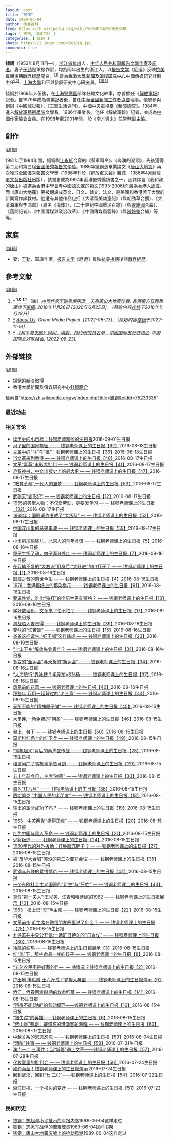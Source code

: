 ```yaml
---
layout: post
title: "钱钢"
date: 1989-06-04
author: 维基百科
from: https://zh.wikipedia.org/wiki/%E9%8C%A2%E9%8B%BC
tags: [ 钱钢, 维基百科 ]
categories: [ 钱钢 ]
photo: https://i.imgur.com/NDGzGiQ.jpg
comments: true
---
```

<div class="mw-content-ltr mw-parser-output" lang="zh" dir="ltr"><p><b>錢鋼</b>（1953年8月11日<span class="useeditintro" title="Template:BLP editintro">—</span>），<a href="/wiki/%E6%B5%99%E6%B1%9F%E7%9C%81" title="浙江省">浙江省</a><a href="/wiki/%E6%9D%AD%E5%B7%9E" class="mw-redirect" title="杭州">杭州</a>人，<a href="/wiki/%E4%B8%AD%E5%8D%8E%E4%BA%BA%E6%B0%91%E5%85%B1%E5%92%8C%E5%9B%BD" title="中华人民共和国">中华人民共和国</a><a href="/wiki/%E6%8A%A5%E5%91%8A%E6%96%87%E5%AD%A6" title="报告文学">報告文學</a><a href="/wiki/%E4%BD%9C%E5%AE%B6" title="作家">作家</a>及<a href="/wiki/%E8%A8%98%E8%80%85" title="記者">記者</a>。妻子<a href="/wiki/%E4%BA%8E%E5%8A%B2_(%E4%BD%9C%E5%AE%B6)" title="于劲 (作家)">于劲</a>是軍旅作家，均為同年出生的浙江人，以<a href="/wiki/%E6%8A%A5%E5%91%8A%E6%96%87%E5%AD%A6" title="报告文学">报告文学</a>《厄运》反映<a href="/wiki/%E6%8A%97%E7%BE%8E%E6%8F%B4%E6%9C%9D" class="mw-redirect" title="抗美援朝">抗美援朝</a>後期<a href="/wiki/%E9%9F%93%E6%88%B0%E6%88%B0%E4%BF%98" class="mw-redirect" title="韓戰戰俘">戰俘經歷</a>聞名。<sup id="cite_ref-東網_1-0" class="reference"><a href="#cite_note-東網-1">[1]</a></sup> 曾為<a href="/wiki/%E9%A6%99%E6%B8%AF%E5%A4%A7%E5%AD%A6%E6%96%B0%E9%97%BB%E5%8F%8A%E4%BC%A0%E5%AA%92%E7%A0%94%E7%A9%B6%E4%B8%AD%E5%BF%83" title="香港大学新闻及传媒研究中心">香港大學新聞及傳媒研究中心</a>中國傳媒研究計劃主任<sup id="cite_ref-2" class="reference"><a href="#cite_note-2">[2]</a></sup>、<a href="/wiki/%E4%B8%8A%E6%B5%B7%E5%A4%A7%E5%AD%B8" class="mw-redirect" title="上海大學">上海大學</a>和平與發展研究中心研究員。<sup id="cite_ref-東網_1-1" class="reference"><a href="#cite_note-東網-1">[1]</a></sup><sup id="cite_ref-3" class="reference"><a href="#cite_note-3">[3]</a></sup>
</p>
<meta property="mw:PageProp/toc">
<div class="mw-heading mw-heading2"></div>
<p>錢鋼於1969年入伍後，在<a href="/wiki/%E4%B8%8A%E6%B5%B7%E8%AD%A6%E5%A4%87%E5%8C%BA" class="mw-redirect" title="上海警备区">上海警備區</a>部隊任職文化幹事，亦曾擔任《<a href="/wiki/%E8%A7%A3%E6%94%BE%E8%BB%8D%E5%A0%B1" title="解放軍報">解放軍報</a>》記者。自1979年成為職業記者後，曾任<a href="/wiki/%E4%B8%AD%E8%8F%AF%E5%85%A8%E5%9C%8B%E6%96%B0%E8%81%9E%E5%B7%A5%E4%BD%9C%E8%80%85%E5%8D%94%E6%9C%83" class="mw-redirect" title="中華全國新聞工作者協會">中華全國新聞工作者協會</a>理事。他曾參與創辦《中國減災報》、《<a href="/wiki/%E4%B8%89%E8%81%94%E7%94%9F%E6%B4%BB%E5%91%A8%E5%88%8A" title="三联生活周刊">三聯生活週刊</a>》、<a href="/wiki/%E4%B8%AD%E5%9C%8B%E4%B8%AD%E5%A4%AE%E9%9B%BB%E8%A6%96%E8%87%BA" class="mw-redirect" title="中國中央電視臺">中國中央電視臺</a>《<a href="/wiki/%E6%96%B0%E9%97%BB%E8%B0%83%E6%9F%A5" title="新闻调查">新聞調查</a>》。1984年，進入<a href="/wiki/%E8%A7%A3%E6%94%BE%E8%BB%8D%E8%97%9D%E8%A1%93%E5%AD%B8%E9%99%A2" class="mw-redirect" title="解放軍藝術學院">解放軍藝術學院</a>文學系。1986年畢業後，他任《解放軍報》記者，並成為<a href="/wiki/%E4%B8%AD%E5%9C%8B%E4%BD%9C%E5%AE%B6%E5%8D%94%E6%9C%83" class="mw-redirect" title="中國作家協會">中國作家協會</a>會員。在1998年至2001年間，於《<a href="/wiki/%E5%8D%97%E6%96%B9%E5%91%A8%E6%9C%AB" title="南方周末">南方週末</a>》任常務副主編。
</p>
<div class="mw-heading mw-heading2"><h2 id="創作"><span id=".E5.89.B5.E4.BD.9C"></span>創作</h2><span class="mw-editsection"><span class="mw-editsection-bracket">[</span><a href="/w/index.php?title=%E9%8C%A2%E9%8B%BC&amp;action=edit&amp;section=2" title="编辑章节：創作"><span>编辑</span></a><span class="mw-editsection-bracket">]</span></span></div>
<p>1981年至1984年間，錢鋼與<a href="/w/index.php?title=%E6%B1%9F%E6%B0%B8%E7%B4%85&amp;action=edit&amp;redlink=1" class="new" title="江永紅（页面不存在）">江永紅</a>合寫的《藍軍司令》、《奔湧的潮頭》，先後獲得第二屆和第三屆<a href="/w/index.php?title=%E5%85%A8%E5%9C%8B%E5%84%AA%E7%A7%80%E5%A0%B1%E5%91%8A%E6%96%87%E5%AD%B8%E7%8D%8E&amp;action=edit&amp;redlink=1" class="new" title="全國優秀報告文學獎（页面不存在）">全國優秀報告文學獎</a>。1986年錢鋼憑畢業論文《<a href="/w/index.php?title=%E5%94%90%E5%B1%B1%E5%A4%A7%E5%9C%B0%E9%9C%87_(%E5%A0%B1%E5%91%8A%E6%96%87%E5%AD%B8)&amp;action=edit&amp;redlink=1" class="new" title="唐山大地震 (報告文學)（页面不存在）">唐山大地震</a>》再次獲取全國優秀報告文學獎（1986年刊於《解放軍文藝》雜誌，1986年4月<a href="/wiki/%E8%A7%A3%E6%94%BE%E8%BB%8D%E6%96%87%E8%97%9D%E5%87%BA%E7%89%88%E7%A4%BE" class="mw-redirect" title="解放軍文藝出版社">解放軍文藝出版社</a>出版），該書更成為1997年香港優秀暢銷書之一，因其序言《我和我的唐山》被選為<a href="/wiki/%E9%A6%99%E6%B8%AF%E4%B8%AD%E5%AD%B8%E6%9C%83%E8%80%83" title="香港中學會考">香港中學會考</a>中國語文課的範文(1993-2006)而廣為香港人認識。而《唐山大地震》更被翻譯成英文、日文、韓文、法文，是美國和香港若干大學的新聞寫作課教材。他還有其他作品包括《大清留美幼童記》（與胡勁草合撰）、《大清海軍與李鴻章》（原名《海葬》）、《二十世紀中國重災百錄》（與<a href="/wiki/%E8%80%BF%E6%85%B6%E5%9C%8B" title="耿慶國">耿慶國</a>合編）、《舊聞記者》、《中國傳媒與政治改革》、《中國傳媒風雲錄》（與<a href="/wiki/%E9%99%B3%E5%A9%89%E7%91%A9" title="陳婉瑩">陳婉瑩</a>合編）等等。
</p>
<div class="mw-heading mw-heading2"><h2 id="家庭"><span id=".E5.AE.B6.E5.BA.AD"></span>家庭</h2><span class="mw-editsection"><span class="mw-editsection-bracket">[</span><a href="/w/index.php?title=%E9%8C%A2%E9%8B%BC&amp;action=edit&amp;section=3" title="编辑章节：家庭"><span>编辑</span></a><span class="mw-editsection-bracket">]</span></span></div>
<ul><li>妻：<a href="/wiki/%E4%BA%8E%E5%8A%B2_(%E4%BD%9C%E5%AE%B6)" title="于劲 (作家)">于劲</a>，軍旅作家，<a href="/wiki/%E6%8A%A5%E5%91%8A%E6%96%87%E5%AD%A6" title="报告文学">报告文学</a>《厄运》反映<a href="/wiki/%E6%8A%97%E7%BE%8E%E6%8F%B4%E6%9C%9D" class="mw-redirect" title="抗美援朝">抗美援朝</a>後期<a href="/wiki/%E9%9F%93%E6%88%B0%E6%88%B0%E4%BF%98" class="mw-redirect" title="韓戰戰俘">戰俘經歷</a>。</li></ul>
<div class="mw-heading mw-heading2"><h2 id="參考文献"><span id=".E5.8F.83.E8.80.83.E6.96.87.E7.8C.AE"></span>參考文献</h2><span class="mw-editsection"><span class="mw-editsection-bracket">[</span><a href="/w/index.php?title=%E9%8C%A2%E9%8B%BC&amp;action=edit&amp;section=4" title="编辑章节：參考文献"><span>编辑</span></a><span class="mw-editsection-bracket">]</span></span></div>
<div class="reflist" style="list-style-type: decimal;">
<ol class="references">
<li id="cite_note-東網-1"><span class="mw-cite-backlink">^ <a href="#cite_ref-東網_1-0"><sup><b>1.0</b></sup></a> <a href="#cite_ref-東網_1-1"><sup><b>1.1</b></sup></a></span> <span class="reference-text">（圖）<cite class="citation news"><a rel="nofollow" class="external text" href="https://hk.on.cc/cn/bkn/cnt/news/20161126/bkncn-20161126162448305-1126_05011_001.html">內地作家于勁香港病逝　夫為唐山大地震作者</a>. <a href="/wiki/%E9%A6%99%E6%B8%AF%E6%9D%B1%E6%96%B9%E6%97%A5%E5%A0%B1" class="mw-redirect" title="香港東方日報">香港東方日報</a>集團旗下<a href="/wiki/%E6%9D%B1%E7%B6%B2" class="mw-redirect" title="東網">東網</a>. 2016年11月26日 <span class="reference-accessdate"> [2020年6月25日]</span>. （原始内容<a rel="nofollow" class="external text" href="https://web.archive.org/web/20161128221757/http://hk.on.cc/cn/bkn/cnt/news/20161126/bkncn-20161126162448305-1126_05011_001.html">存档</a>于2016年11月28日）.</cite><span title="ctx_ver=Z39.88-2004&amp;rfr_id=info%3Asid%2Fzh.wikipedia.org%3A%E9%8C%A2%E9%8B%BC&amp;rft.atitle=%E5%85%A7%E5%9C%B0%E4%BD%9C%E5%AE%B6%E4%BA%8E%E5%8B%81%E9%A6%99%E6%B8%AF%E7%97%85%E9%80%9D%E3%80%80%E5%A4%AB%E7%82%BA%E5%94%90%E5%B1%B1%E5%A4%A7%E5%9C%B0%E9%9C%87%E4%BD%9C%E8%80%85&amp;rft.date=2016-11-26&amp;rft.genre=article&amp;rft_id=https%3A%2F%2Fhk.on.cc%2Fcn%2Fbkn%2Fcnt%2Fnews%2F20161126%2Fbkncn-20161126162448305-1126_05011_001.html&amp;rft_val_fmt=info%3Aofi%2Ffmt%3Akev%3Amtx%3Ajournal" class="Z3988"><span style="display:none;">&nbsp;</span></span></span>
</li>
<li id="cite_note-2"><span class="mw-cite-backlink"><b><a href="#cite_ref-2">^</a></b></span> <span class="reference-text"><cite class="citation web"><a rel="nofollow" class="external text" href="https://chinamediaproject.org/about/">About Us</a>. China Media Project.  <span class="reference-accessdate"> [<span class="nowrap">2022-08-23</span>]</span>. （原始内容<a rel="nofollow" class="external text" href="https://web.archive.org/web/20221116184225/https://chinamediaproject.org/about/">存档</a>于2022-11-16）.</cite><span title="ctx_ver=Z39.88-2004&amp;rfr_id=info%3Asid%2Fzh.wikipedia.org%3A%E9%8C%A2%E9%8B%BC&amp;rft.atitle=About+Us&amp;rft.genre=unknown&amp;rft.jtitle=China+Media+Project&amp;rft_id=https%3A%2F%2Fchinamediaproject.org%2Fabout%2F&amp;rft_val_fmt=info%3Aofi%2Ffmt%3Akev%3Amtx%3Ajournal" class="Z3988"><span style="display:none;">&nbsp;</span></span></span>
</li>
<li id="cite_note-3"><span class="mw-cite-backlink"><b><a href="#cite_ref-3">^</a></b></span> <span class="reference-text"><cite class="citation web"><a rel="nofollow" class="external text" href="https://www.caifc.org.cn/index.php?m=content&amp;c=index&amp;a=lists&amp;catid=12">《和平与发展》顾问、编委、特约研究员名单 - 中国国际友好联络会</a>. 中国国际友好联络会.  <span class="reference-accessdate"> [<span class="nowrap">2022-08-23</span>]</span>.</cite><span title="ctx_ver=Z39.88-2004&amp;rfr_id=info%3Asid%2Fzh.wikipedia.org%3A%E9%8C%A2%E9%8B%BC&amp;rft.atitle=%E3%80%8A%E5%92%8C%E5%B9%B3%E4%B8%8E%E5%8F%91%E5%B1%95%E3%80%8B%E9%A1%BE%E9%97%AE%E3%80%81%E7%BC%96%E5%A7%94%E3%80%81%E7%89%B9%E7%BA%A6%E7%A0%94%E7%A9%B6%E5%91%98%E5%90%8D%E5%8D%95+-+%E4%B8%AD%E5%9B%BD%E5%9B%BD%E9%99%85%E5%8F%8B%E5%A5%BD%E8%81%94%E7%BB%9C%E4%BC%9A&amp;rft.genre=unknown&amp;rft.jtitle=%E4%B8%AD%E5%9B%BD%E5%9B%BD%E9%99%85%E5%8F%8B%E5%A5%BD%E8%81%94%E7%BB%9C%E4%BC%9A&amp;rft_id=https%3A%2F%2Fwww.caifc.org.cn%2Findex.php%3Fm%3Dcontent%26c%3Dindex%26a%3Dlists%26catid%3D12&amp;rft_val_fmt=info%3Aofi%2Ffmt%3Akev%3Amtx%3Ajournal" class="Z3988"><span style="display:none;">&nbsp;</span></span></span>
</li>
</ol></div>
<div class="mw-heading mw-heading2"><h2 id="外部链接"><span id=".E5.A4.96.E9.83.A8.E9.93.BE.E6.8E.A5"></span>外部链接</h2><span class="mw-editsection"><span class="mw-editsection-bracket">[</span><a href="/w/index.php?title=%E9%8C%A2%E9%8B%BC&amp;action=edit&amp;section=5" title="编辑章节：外部链接"><span>编辑</span></a><span class="mw-editsection-bracket">]</span></span></div>
<ul><li><a rel="nofollow" class="external text" href="https://weibo.com/u/1995801167">錢鋼的新浪微博</a></li>
<li>香港大學新聞及傳媒研究中心<a rel="nofollow" class="external text" href="https://web.archive.org/web/20100912065014/http://cmp.hku.hk/~/qian-gang/">錢鋼簡介</a></li></ul>
<!-- 
NewPP limit report
Parsed by mw‐api‐int.eqiad.main‐6b7cd9cc5‐5fr22
Cached time: 20240727144835
Cache expiry: 2592000
Reduced expiry: false
Complications: [show‐toc]
CPU time usage: 0.133 seconds
Real time usage: 0.200 seconds
Preprocessor visited node count: 1161/1000000
Post‐expand include size: 6673/2097152 bytes
Template argument size: 308/2097152 bytes
Highest expansion depth: 9/100
Expensive parser function count: 0/500
Unstrip recursion depth: 0/20
Unstrip post‐expand size: 3950/5000000 bytes
Lua time usage: 0.034/10.000 seconds
Lua memory usage: 2294460/52428800 bytes
Number of Wikibase entities loaded: 1/400
-->
<!--
Transclusion expansion time report (%,ms,calls,template)
100.00%  168.762      1 -total
 42.85%   72.317      1 Template:Reflist
 34.70%   58.568      1 Template:Cite_news
 31.17%   52.606      1 Template:Sinaweibo
 20.64%   34.838      1 Template:BD
 19.62%   33.113      1 Template:Bd
  9.46%   15.967      2 Template:BD/isYear
  4.54%    7.662      2 Template:Cite_web
  4.13%    6.962      1 Template:WikidataCheck
  3.70%    6.236      2 Template:Date.isMD
-->

<!-- Saved in parser cache with key zhwiki:pcache:idhash:337285-0!canonical!zh and timestamp 20240727144835 and revision id 75233335. Rendering was triggered because: api-parse
 -->
</div><!--esi <esi:include src="/esitest-fa8a495983347898/content" /> --><noscript><img src="https://login.wikimedia.org/wiki/Special:CentralAutoLogin/start?type=1x1" alt="" width="1" height="1" style="border: none; position: absolute;"></noscript>
<div class="printfooter" data-nosnippet="">检索自“<a dir="ltr" href="https://zh.wikipedia.org/w/index.php?title=錢鋼&amp;oldid=75233335">https://zh.wikipedia.org/w/index.php?title=錢鋼&amp;oldid=75233335</a>”</div><div id="recent-news"><h3>最近动态</h3><ul></ul></div><div id="open-opinion"><h3>相关言论</h3><ul><li><a href="https://nodebe4.github.io/opinion/2016-09-01/%E8%AF%BB%E5%8E%86%E5%8F%B2%E7%9A%84%E5%B0%8F%E7%9B%AE%E6%A0%87-%E9%92%B1%E9%92%A2%E8%80%81%E5%B8%88%E5%92%8C%E4%BB%96%E7%9A%84%E7%94%9F%E6%97%A5%E6%8A%A5/" title="Yiwei Wang">读历史的小目标：钱钢老师和他的生日报</a><time>2016-09-01</time><a class="tag">生日报</a></li>
<li><a href="https://nodebe4.github.io/opinion/2016-08-18/%E6%9C%88%E5%AD%90%E9%87%8C%E7%9A%84%E5%9B%BD%E5%AE%B6%E6%9C%BA%E5%AF%86-%E9%92%B1%E9%92%A2%E8%80%81%E5%B8%88%E8%AF%BE%E4%B8%8A%E7%9A%84%E7%94%9F%E6%97%A5%E6%8A%A5-62/" title="Yiwei Wang">月子里的国家机密 — — 钱钢老师课上的生日报【62】</a><time>2016-08-18</time><a class="tag">生日报</a></li>
<li><a href="https://nodebe4.github.io/opinion/2016-08-18/%E6%96%87%E9%9D%A9%E4%B8%AD%E7%9A%84-%E6%96%97-%E4%B8%8E-%E6%89%B9-%E9%92%B1%E9%92%A2%E8%80%81%E5%B8%88%E8%AF%BE%E4%B8%8A%E7%9A%84%E7%94%9F%E6%97%A5%E6%8A%A5-36/" title="Yiwei Wang">文革中的“斗”与“批”：钱钢老师课上的生日报【36】</a><time>2016-08-18</time><a class="tag">生日报</a></li>
<li><a href="https://nodebe4.github.io/opinion/2016-08-17/%E5%BD%93%E6%96%87%E9%9D%A9%E6%9D%A5%E5%88%B0%E9%A6%99%E6%B8%AF-%E9%92%B1%E9%92%A2%E8%80%81%E5%B8%88%E8%AF%BE%E4%B8%8A%E7%9A%84%E7%94%9F%E6%97%A5%E6%8A%A5-48/" title="Yiwei Wang">当文革来到香港 — — 钱钢老师课上的生日报【48】</a><time>2016-08-17</time><a class="tag">生日报</a></li>
<li><a href="https://nodebe4.github.io/opinion/2016-08-17/%E6%96%87%E9%9D%A9-%E6%AF%92%E8%8D%89-%E7%94%B5%E5%BD%B1%E5%A4%A7%E6%89%B9%E5%88%A4-%E9%92%B1%E9%92%A2%E8%80%81%E5%B8%88%E8%AF%BE%E4%B8%8A%E7%9A%84%E7%94%9F%E6%97%A5%E6%8A%A5-41/" title="Yiwei Wang">文革“毒草”电影大批判 — — 钱钢老师课上的生日报【41】</a><time>2016-08-17</time><a class="tag">生日报</a></li>
<li><a href="https://nodebe4.github.io/opinion/2016-08-17/%E6%AF%9B%E7%B3%BB%E7%A5%9E%E4%B9%A6-%E4%B8%AD%E6%96%87%E5%87%BA%E7%89%88%E5%8F%B2%E4%B8%8A%E7%9A%84%E6%9C%80%E5%A4%A7IP-%E9%92%B1%E9%92%A2%E8%80%81%E5%B8%88%E8%AF%BE%E4%B8%8A%E7%9A%84%E7%94%9F%E6%97%A5%E6%8A%A5-47/" title="Yiwei Wang">毛系神书，中文出版史上的最大IP — — 钱钢老师课上的生日报【47】</a><time>2016-08-17</time><a class="tag">生日报</a></li>
<li><a href="https://nodebe4.github.io/opinion/2016-08-17/%E6%95%99%E8%82%B2%E9%9D%A9%E5%91%BD-,%E4%B8%80%E4%BB%A3%E4%BA%BA%E7%9A%84%E5%99%A9%E6%A2%A6-%E9%92%B1%E9%92%A2%E8%80%81%E5%B8%88%E8%AF%BE%E4%B8%8A%E7%9A%84%E7%94%9F%E6%97%A5%E6%8A%A5-53/" title="Yiwei Wang">“教育革命”,一代人的噩梦 — — 钱钢老师课上的生日报【53】</a><time>2016-08-17</time><a class="tag">生日报</a></li>
<li><a href="https://nodebe4.github.io/opinion/2016-08-17/%E6%AD%A6%E5%88%99%E5%A4%A9-%E5%8F%98%E5%BD%A2%E8%AE%B0-%E9%92%B1%E9%92%A2%E8%80%81%E5%B8%88%E8%AF%BE%E4%B8%8A%E7%9A%84%E7%94%9F%E6%97%A5%E6%8A%A5-12/" title="Yiwei Wang">武则天“变形记” — — 钱钢老师课上的生日报【12】</a><time>2016-08-17</time><a class="tag">生日报</a></li>
<li><a href="https://nodebe4.github.io/opinion/2016-08-17/1965%E7%9A%84%E5%85%B8%E5%9E%8B%E4%BA%BA%E7%89%A9-%E4%B8%8D%E4%BB%85%E7%88%B1%E5%8A%B3%E5%8A%A8-%E6%9B%B4%E8%A6%81%E7%88%B1%E5%AD%A6%E4%B9%A0-%E9%92%B1%E9%92%A2%E8%80%81%E5%B8%88%E8%AF%BE%E4%B8%8A%E7%9A%84%E7%94%9F%E6%97%A5%E6%8A%A5-32/" title="Yiwei Wang">1965的典型人物：不仅爱劳动，更要爱学习 — — 钱钢老师课上的生日报【32】</a><time>2016-08-17</time><a class="tag">生日报</a></li>
<li><a href="https://nodebe4.github.io/opinion/2016-08-17/1968%E5%B9%B4-%E5%9B%BD%E6%AD%8C%E8%AF%8D%E4%BD%9C%E8%80%85%E6%88%90%E4%BA%86-%E5%A4%A7%E5%8F%9B%E5%BE%92-%E9%92%B1%E9%92%A2%E8%80%81%E5%B8%88%E8%AF%BE%E4%B8%8A%E7%9A%84%E7%94%9F%E6%97%A5%E6%8A%A5-52/" title="Yiwei Wang">1968年：国歌词作者成了“大叛徒” — — 钱钢老师课上的生日报【52】</a><time>2016-08-17</time><a class="tag">生日报</a></li>
<li><a href="https://nodebe4.github.io/opinion/2016-08-17/%E4%B8%AD%E5%9B%BD%E6%B7%B1%E5%B1%B1%E9%87%8C%E7%9A%84%E9%A9%AC%E6%9D%A5%E7%94%B5%E6%B3%A2-%E9%92%B1%E9%92%A2%E8%80%81%E5%B8%88%E8%AF%BE%E4%B8%8A%E7%9A%84%E7%94%9F%E6%97%A5%E6%8A%A5-55/" title="Yiwei Wang">中国深山里的马来电波 — — 钱钢老师课上的生日报【55】</a><time>2016-08-17</time><a class="tag">生日报</a></li>
<li><a href="https://nodebe4.github.io/opinion/2016-08-16/%E5%B0%8F%E7%B1%B3%E7%B2%A5%E5%8A%A0%E6%A6%86%E9%92%B1%E5%84%BF-%E5%8C%97%E4%BA%AC%E4%BA%BA%E7%9A%84%E8%8D%92%E5%B9%B4%E9%A3%9F%E8%B0%B1-%E9%92%B1%E9%92%A2%E8%80%81%E5%B8%88%E8%AF%BE%E4%B8%8A%E7%9A%84%E7%94%9F%E6%97%A5%E6%8A%A5-5/" title="Yiwei Wang">小米粥加榆钱儿，北京人的荒年食谱 — — 钱钢老师课上的生日报【5】</a><time>2016-08-16</time><a class="tag">生日报</a></li>
<li><a href="https://nodebe4.github.io/opinion/2016-08-16/%E7%AB%A5%E5%AD%90%E7%89%9B%E6%80%80%E4%BA%86%E5%AD%95-%E5%A8%98%E5%AD%90%E5%86%9B%E5%88%86%E5%A4%96%E7%BA%A2-%E9%92%B1%E9%92%A2%E8%80%81%E5%B8%88%E8%AF%BE%E4%B8%8A%E7%9A%84%E7%94%9F%E6%97%A5%E6%8A%A5-7/" title="Yiwei Wang">童子牛怀了孕，娘子军分外红 — — 钱钢老师课上的生日报【7】</a><time>2016-08-16</time><a class="tag">生日报</a></li>
<li><a href="https://nodebe4.github.io/opinion/2016-08-16/%E5%9C%A8%E4%B8%87%E5%8A%AB%E4%B8%8D%E5%A4%8D%E7%9A%84-%E5%A4%A7%E5%8F%B3%E6%B4%BE-%E4%BB%AC%E8%BA%AB%E5%90%8E,-%E5%A4%A7%E8%B7%83%E8%BF%9B-%E7%9A%84%E9%97%A8%E6%89%93%E5%BC%80%E4%BA%86-%E9%92%B1%E9%92%A2%E8%80%81%E5%B8%88%E8%AF%BE%E4%B8%8A%E7%9A%84%E7%94%9F%E6%97%A5%E6%8A%A5-1/" title="Yiwei Wang">在万劫不复的“大右派”们身后,“大跃进”的门打开了​ — — 钱钢老师课上的生日报【1】</a><time>2016-08-16</time><a class="tag">生日报</a></li>
<li><a href="https://nodebe4.github.io/opinion/2016-08-16/%E9%9D%A1%E9%9D%A1%E4%B9%8B%E9%9F%B3%E7%9A%84%E5%89%8D%E4%B8%96%E4%BB%8A%E7%94%9F-%E9%92%B1%E9%92%A2%E8%80%81%E5%B8%88%E8%AF%BE%E4%B8%8A%E7%9A%84%E7%94%9F%E6%97%A5%E6%8A%A5-4/" title="Yiwei Wang">靡靡之音的前世今生 — — 钱钢老师课上的生日报【4】</a><time>2016-08-16</time><a class="tag">生日报</a></li>
<li><a href="https://nodebe4.github.io/opinion/2016-08-16/1976-%E9%A6%99%E6%B8%AF%E6%8A%A5%E7%BA%B8%E4%B8%8A%E7%9A%84%E9%82%A3%E6%9C%B5%E6%A2%85%E8%8A%B1-%E9%92%B1%E9%92%A2%E8%80%81%E5%B8%88%E8%AF%BE%E4%B8%8A%E7%9A%84%E7%94%9F%E6%97%A5%E6%8A%A5-61/" title="Yiwei Wang">1976：香港报纸上的那朵梅花 — — 钱钢老师课上的生日报【61】</a><time>2016-08-16</time><a class="tag">生日报</a></li>
<li><a href="https://nodebe4.github.io/opinion/2016-08-16/%E8%A6%81%E8%AF%B4%E5%A7%93%E5%85%9A-%E8%B0%81%E6%AF%94-%E9%93%81%E6%89%93-%E7%9A%84%E7%94%B3%E7%BA%AA%E5%85%B0%E6%9B%B4%E6%9C%89%E8%B5%84%E6%A0%BC-%E9%92%B1%E9%92%A2%E8%80%81%E5%B8%88%E8%AF%BE%E4%B8%8A%E7%9A%84%E7%94%9F%E6%97%A5%E6%8A%A5-13/" title="Yiwei Wang">要说姓党，谁比“铁打”的申纪兰更有资格？ — — 钱钢老师课上的生日报【13】</a><time>2016-08-16</time><a class="tag">生日报</a></li>
<li><a href="https://nodebe4.github.io/opinion/2016-08-16/%E5%AD%A6%E5%A5%BD%E6%95%B0%E7%90%86%E5%8C%96-%E6%96%87%E9%9D%A9%E6%9D%A5%E4%BA%86%E6%80%95%E4%B8%8D%E6%80%95-%E9%92%B1%E9%92%A2%E8%80%81%E5%B8%88%E8%AF%BE%E4%B8%8A%E7%9A%84%E7%94%9F%E6%97%A5%E6%8A%A5-17/" title="Yiwei Wang">学好数理化，文革来了怕不怕？ — — 钱钢老师课上的生日报【17】</a><time>2016-08-16</time><a class="tag">生日报</a></li>
<li><a href="https://nodebe4.github.io/opinion/2016-08-16/%E6%B5%B7%E6%88%98%E8%B6%85%E4%BA%BA%E9%BA%A6%E8%B4%A4%E5%BE%97-%E9%92%B1%E9%92%A2%E8%80%81%E5%B8%88%E8%AF%BE%E4%B8%8A%E7%9A%84%E7%94%9F%E6%97%A5%E6%8A%A5-39/" title="Yiwei Wang">海战超人麦贤得 — — 钱钢老师课上的生日报【39】</a><time>2016-08-16</time><a class="tag">生日报</a></li>
<li><a href="https://nodebe4.github.io/opinion/2016-08-16/%E5%8F%98%E5%91%B3%E7%9A%84-%E5%BF%86%E8%8B%A6%E9%A5%AD-%E9%92%B1%E9%92%A2%E8%80%81%E5%B8%88%E8%AF%BE%E4%B8%8A%E7%9A%84%E7%94%9F%E6%97%A5%E6%8A%A5-15/" title="Yiwei Wang">变味的“忆苦饭” — — 钱钢老师课上的生日报【15】</a><time>2016-08-16</time><a class="tag">生日报</a></li>
<li><a href="https://nodebe4.github.io/opinion/2016-08-16/%E7%88%B8%E7%88%B8%E8%BF%99%E6%A0%B7%E8%AF%9E%E7%94%9F,-%E5%A5%BD%E5%B9%B2%E9%83%A8-%E8%BF%99%E6%A0%B7%E7%82%BC%E6%88%90-%E9%92%B1%E9%92%A2%E8%80%81%E5%B8%88%E8%AF%BE%E4%B8%8A%E7%9A%84%E7%94%9F%E6%97%A5%E6%8A%A5-23/" title="Yiwei Wang">爸爸这样诞生,“好干部”这样炼成 — — 钱钢老师课上的生日报【23】</a><time>2016-08-16</time><a class="tag">生日报</a></li>
<li><a href="https://nodebe4.github.io/opinion/2016-08-16/%E4%B8%8A%E5%B1%B1%E4%B8%8B%E4%B9%A1-%E8%A7%A3%E6%95%91%E5%A4%B1%E4%B8%9A%E9%9D%92%E5%B9%B4-%E9%92%B1%E9%92%A2%E8%80%81%E5%B8%88%E8%AF%BE%E4%B8%8A%E7%9A%84%E7%94%9F%E6%97%A5%E6%8A%A5-31/" title="Yiwei Wang">“上山下乡”解救失业青年？ — — 钱钢老师课上的生日报【31】</a><time>2016-08-16</time><a class="tag">生日报</a></li>
<li><a href="https://nodebe4.github.io/opinion/2016-08-16/%E5%A4%9A%E5%8F%98%E7%9A%84-%E5%85%A8%E8%BF%90%E4%BC%9A-%E4%B8%8E%E5%A4%AD%E6%8A%98%E7%9A%84-%E6%96%B0%E8%BF%90%E4%BC%9A-%E9%92%B1%E9%92%A2%E8%80%81%E5%B8%88%E8%AF%BE%E4%B8%8A%E7%9A%84%E7%94%9F%E6%97%A5%E6%8A%A5-34/" title="Yiwei Wang">多变的“全运会”与夭折的“新运会” — — 钱钢老师课上的生日报【34】</a><time>2016-08-16</time><a class="tag">生日报</a></li>
<li><a href="https://nodebe4.github.io/opinion/2016-08-16/%E5%A4%A7%E6%B5%B7%E8%88%AA%E8%A1%8C-%E9%9D%A0%E6%B3%B3%E6%8A%80-%E6%AF%9B%E6%B3%BD%E4%B8%9CVS%E5%AD%99%E6%9D%A8-%E9%92%B1%E9%92%A2%E8%80%81%E5%B8%88%E8%AF%BE%E4%B8%8A%E7%9A%84%E7%94%9F%E6%97%A5%E6%8A%A5-37/" title="Yiwei Wang">“大海航行”靠泳技？毛泽东VS孙杨 — — 钱钢老师课上的生日报【37】</a><time>2016-08-16</time><a class="tag">生日报</a></li>
<li><a href="https://nodebe4.github.io/opinion/2016-08-16/%E9%A3%8E%E6%9A%B4%E5%89%8D%E7%9A%84%E8%8A%B1%E8%95%BE-%E9%92%B1%E9%92%A2%E8%80%81%E5%B8%88%E8%AF%BE%E4%B8%8A%E7%9A%84%E7%94%9F%E6%97%A5%E6%8A%A5-40/" title="Yiwei Wang">风暴前的花蕾 — — 钱钢老师课上的生日报【40】</a><time>2016-08-16</time><a class="tag">生日报</a></li>
<li><a href="https://nodebe4.github.io/opinion/2016-08-15/%E9%82%A3%E4%BA%9B%E5%B9%B4,%E6%88%91%E4%BB%AC%E4%B8%80%E8%B5%B7%E8%83%8C%E8%BF%87%E7%9A%84-%E8%80%81%E4%B8%89%E7%AF%87-%E9%92%B1%E9%92%A2%E8%80%81%E5%B8%88%E8%AF%BE%E4%B8%8A%E7%9A%84%E7%94%9F%E6%97%A5%E6%8A%A5-44/" title="Yiwei Wang">那些年,我们一起背过的”老三篇” — — 钱钢老师课上的生日报【44】</a><time>2016-08-15</time><a class="tag">生日报</a></li>
<li><a href="https://nodebe4.github.io/opinion/2016-08-15/%E6%97%A0%E6%89%80%E4%B8%8D%E8%83%BD%E7%9A%84-%E7%B2%BE%E7%A5%9E%E5%8E%9F%E5%AD%90%E5%BC%B9-%E9%92%B1%E9%92%A2%E8%80%81%E5%B8%88%E8%AF%BE%E4%B8%8A%E7%9A%84%E7%94%9F%E6%97%A5%E6%8A%A5-45/" title="Yiwei Wang">无所不能的”精神原子弹” — — 钱钢老师课上的生日报【45】</a><time>2016-08-15</time><a class="tag">生日报</a></li>
<li><a href="https://nodebe4.github.io/opinion/2016-08-15/%E5%A4%A7%E4%B8%B2%E8%BF%9E,%E4%B8%80%E5%9C%BA%E5%85%8D%E8%B4%B9%E7%9A%84-%E6%9C%9D%E5%9C%A3-%E9%92%B1%E9%92%A2%E8%80%81%E5%B8%88%E8%AF%BE%E4%B8%8A%E7%9A%84%E7%94%9F%E6%97%A5%E6%8A%A5-46/" title="Yiwei Wang">大串连,一场免费的”朝圣” — — 钱钢老师课上的生日报【46】</a><time>2016-08-15</time><a class="tag">生日报</a></li>
<li><a href="https://nodebe4.github.io/opinion/2016-08-15/%E5%8F%B0%E4%B8%8A-%E5%8F%B0%E4%B8%8B-%E9%92%B1%E9%92%A2%E8%80%81%E5%B8%88%E8%AF%BE%E4%B8%8A%E7%9A%84%E7%94%9F%E6%97%A5%E6%8A%A5-50/" title="Yiwei Wang">台上，台下 — — 钱钢老师课上的生日报【50】</a><time>2016-08-15</time><a class="tag">生日报</a></li>
<li><a href="https://nodebe4.github.io/opinion/2016-08-15/%E8%8E%AB%E6%96%AF%E7%A7%91%E7%BA%A2%E5%9C%BA%E4%B8%8A%E7%9A%84%E7%BA%A2%E5%8D%AB%E5%85%B5-%E9%92%B1%E9%92%A2%E8%80%81%E5%B8%88%E8%AF%BE%E4%B8%8A%E7%9A%84%E7%94%9F%E6%97%A5%E6%8A%A5-49/" title="Yiwei Wang">莫斯科红场上的红卫兵 — — 钱钢老师课上的生日报【49】</a><time>2016-08-15</time><a class="tag">生日报</a></li>
<li><a href="https://nodebe4.github.io/opinion/2016-08-15/%E9%A9%BE%E6%9C%BA%E8%B5%B7%E4%B9%89-%E8%83%8C%E5%90%8E%E7%9A%84%E4%B8%A4%E5%B2%B8%E5%AE%A3%E4%BC%A0%E6%88%98-%E9%92%B1%E9%92%A2%E8%80%81%E5%B8%88%E8%AF%BE%E4%B8%8A%E7%9A%84%E7%94%9F%E6%97%A5%E6%8A%A5-28/" title="Yiwei Wang">“驾机起义”背后的两岸宣传战 — — 钱钢老师课上的生日报【28】</a><time>2016-08-15</time><a class="tag">生日报</a></li>
<li><a href="https://nodebe4.github.io/opinion/2016-08-15/%E8%B0%81%E8%B0%93%E6%B2%B3%E5%B9%BF-%E9%A9%BE%E6%9C%BA%E9%A9%BE%E8%89%87%E7%9A%86%E5%8F%AF%E5%88%B0-%E9%92%B1%E9%92%A2%E8%80%81%E5%B8%88%E8%AF%BE%E4%B8%8A%E7%9A%84%E7%94%9F%E6%97%A5%E6%8A%A5-29/" title="Yiwei Wang">谁谓河广？驾机驾艇皆可到 — — 钱钢老师课上的生日报【29】</a><time>2016-08-15</time><a class="tag">生日报</a></li>
<li><a href="https://nodebe4.github.io/opinion/2016-08-15/%E4%BA%94%E5%8D%81%E5%B9%B4%E5%89%8D%E4%BB%8A%E6%97%A5-%E4%B8%BB%E5%B8%AD-%E7%A5%9E%E9%9A%90-%E9%92%B1%E9%92%A2%E8%80%81%E5%B8%88%E8%AF%BE%E4%B8%8A%E7%9A%84%E7%94%9F%E6%97%A5%E6%8A%A5-33/" title="Yiwei Wang">五十年前今日，主席”神隐” — — 钱钢老师课上的生日报【33】</a><time>2016-08-15</time><a class="tag">生日报</a></li>
<li><a href="https://nodebe4.github.io/opinion/2016-08-15/%E8%A1%80%E8%89%B2-%E7%BA%A2%E5%85%AB%E6%9C%88-%E9%92%B1%E9%92%A2%E8%80%81%E5%B8%88%E8%AF%BE%E4%B8%8A%E7%9A%84%E7%94%9F%E6%97%A5%E6%8A%A5-38/" title="Yiwei Wang">血色“红八月” — — 钱钢老师课上的生日报【38】</a><time>2016-08-15</time><a class="tag">生日报</a></li>
<li><a href="https://nodebe4.github.io/opinion/2016-08-15/%E8%A5%BF%E5%93%88%E5%8A%AA%E5%85%8B,-%E4%B8%AD%E5%9B%BD%E4%BA%BA%E6%B0%91%E7%9A%84%E8%80%81%E6%9C%8B%E5%8F%8B-%E9%92%B1%E9%92%A2%E8%80%81%E5%B8%88%E8%AF%BE%E4%B8%8A%E7%9A%84%E7%94%9F%E6%97%A5%E6%8A%A5-18/" title="Yiwei Wang">西哈努克,”中国人民的老朋友” — — 钱钢老师课上的生日报【18】</a><time>2016-08-15</time><a class="tag">生日报</a></li>
<li><a href="https://nodebe4.github.io/opinion/2016-08-15/%E8%BE%93%E5%87%BA%E7%9A%84%E9%9D%A9%E5%91%BD%E6%88%90%E5%8A%9F%E4%BA%86%E5%90%97-%E9%92%B1%E9%92%A2%E8%80%81%E5%B8%88%E8%AF%BE%E4%B8%8A%E7%9A%84%E7%94%9F%E6%97%A5%E6%8A%A5-19/" title="Yiwei Wang">输出的革命成功了吗？ — — 钱钢老师课上的生日报【19】</a><time>2016-08-15</time><a class="tag">生日报</a></li>
<li><a href="https://nodebe4.github.io/opinion/2016-08-15/1963-%E4%B8%AD%E8%8B%8F%E4%B8%A4%E5%85%9A-%E6%92%95%E5%BE%97%E6%AD%A3%E5%97%A8-%E9%92%B1%E9%92%A2%E8%80%81%E5%B8%88%E8%AF%BE%E4%B8%8A%E7%9A%84%E7%94%9F%E6%97%A5%E6%8A%A5-20/" title="Yiwei Wang">1963，中苏两党“撕得正嗨” — — 钱钢老师课上的生日报【20】</a><time>2016-08-15</time><a class="tag">生日报</a></li>
<li><a href="https://nodebe4.github.io/opinion/2016-08-15/%E7%BA%A2%E8%89%B2%E4%B8%AD%E5%9B%BD%E4%B8%8E%E9%BB%91%E4%BA%BA%E9%9D%A9%E5%91%BD-%E9%92%B1%E9%92%A2%E8%80%81%E5%B8%88%E8%AF%BE%E4%B8%8A%E7%9A%84%E7%94%9F%E6%97%A5%E6%8A%A5-21/" title="Yiwei Wang">红色中国与黑人革命 — — 钱钢老师课上的生日报【21】</a><time>2016-08-15</time><a class="tag">生日报</a></li>
<li><a href="https://nodebe4.github.io/opinion/2016-08-15/%E5%B0%91%E5%B0%86%E5%8F%9B%E9%80%83-%E9%92%B1%E9%92%A2%E8%80%81%E5%B8%88%E8%AF%BE%E4%B8%8A%E7%9A%84%E7%94%9F%E6%97%A5%E6%8A%A5-24/" title="Yiwei Wang">少将叛逃 — — 钱钢老师课上的生日报【24】</a><time>2016-08-15</time><a class="tag">生日报</a></li>
<li><a href="https://nodebe4.github.io/opinion/2016-08-15/1960%E5%B9%B4%E4%BB%A3%E7%9A%84%E5%AF%B9%E5%A4%96%E6%8F%B4%E5%8A%A9-%E6%89%93%E8%82%BF%E8%84%B8%E5%85%85%E8%83%96%E5%AD%90-%E9%92%B1%E9%92%A2%E8%80%81%E5%B8%88%E8%AF%BE%E4%B8%8A%E7%9A%84%E7%94%9F%E6%97%A5%E6%8A%A5-27/" title="Yiwei Wang">1960年代的对外援助：打肿脸充胖子？ — — 钱钢老师课上的生日报【27】</a><time>2016-08-15</time><a class="tag">生日报</a></li>
<li><a href="https://nodebe4.github.io/opinion/2016-08-15/%E8%A2%AB-%E5%8F%8D%E5%8D%8E%E5%A4%A7%E5%90%88%E5%94%B1-%E6%B7%B9%E6%B2%A1%E7%9A%84%E7%AC%AC%E4%BA%8C%E6%AC%A1%E4%BA%9A%E9%9D%9E%E4%BC%9A%E8%AE%AE-%E9%92%B1%E9%92%A2%E8%80%81%E5%B8%88%E8%AF%BE%E4%B8%8A%E7%9A%84%E7%94%9F%E6%97%A5%E6%8A%A5-35/" title="Yiwei Wang">被“反华大合唱”淹没的第二次亚非会议 — — 钱钢老师课上的生日报【35】</a><time>2016-08-15</time><a class="tag">生日报</a></li>
<li><a href="https://nodebe4.github.io/opinion/2016-08-15/%E6%AD%A6%E9%92%A2%E4%B8%8E%E8%8B%8F%E8%81%94%E7%9A%84%E7%88%B1%E6%81%A8%E6%83%85%E4%BB%87-%E9%92%B1%E9%92%A2%E8%80%81%E5%B8%88%E8%AF%BE%E4%B8%8A%E7%9A%84%E7%94%9F%E6%97%A5%E6%8A%A5-42/" title="Yiwei Wang">武钢与苏联的爱恨情仇 — — 钱钢老师课上的生日报【42】</a><time>2016-08-15</time><a class="tag">生日报</a></li>
<li><a href="https://nodebe4.github.io/opinion/2016-08-15/%E4%B8%80%E4%B8%AA%E4%B8%9C%E6%AC%A7%E7%A4%BE%E4%BC%9A%E4%B8%BB%E4%B9%89%E5%9B%BD%E5%AE%B6%E7%9A%84-%E6%96%B0%E7%94%9F-%E4%B8%8E-%E6%AD%BB%E4%BA%A1-%E9%92%B1%E9%92%A2%E8%80%81%E5%B8%88%E8%AF%BE%E4%B8%8A%E7%9A%84%E7%94%9F%E6%97%A5%E6%8A%A5-43/" title="Yiwei Wang">一个东欧社会主义国家的“新生”与“死亡” — — 钱钢老师课上的生日报【43】</a><time>2016-08-15</time><a class="tag">生日报</a></li>
<li><a href="https://nodebe4.github.io/opinion/2016-08-15/%E7%9C%9F%E5%81%87-%E7%AC%AC%E4%B8%80%E5%A4%AB%E4%BA%BA-%E7%8E%8B%E5%85%89%E7%BE%8E-%E6%B1%9F%E9%9D%92%E5%92%8C%E5%93%88%E8%92%82%E5%A6%AE%E7%9A%841962-%E9%92%B1%E9%92%A2%E8%80%81%E5%B8%88%E8%AF%BE%E4%B8%8A%E7%9A%84%E7%94%9F%E6%97%A5%E6%8A%A5%E5%B1%95%E7%A4%BA-10/" title="Yiwei Wang">真假”第一夫人”:王光美、江青和哈蒂妮的1962 — — 钱钢老师课上的生日报展示【10】</a><time>2016-08-15</time><a class="tag">生日报</a></li>
<li><a href="https://nodebe4.github.io/opinion/2016-08-15/1963-%E6%8A%A5%E4%B8%8A%E5%B7%B2-%E6%97%A0-%E6%AF%9B%E4%B8%BB%E5%B8%AD-%E9%92%B1%E9%92%A2%E8%80%81%E5%B8%88%E8%AF%BE%E4%B8%8A%E7%9A%84%E7%94%9F%E6%97%A5%E6%8A%A5-22/" title="Yiwei Wang">1963：报上已“无”毛主席 — — 钱钢老师课上的生日报【22】</a><time>2016-08-15</time><a class="tag">生日报</a></li>
<li><a href="https://nodebe4.github.io/opinion/2016-08-15/%E6%96%87%E9%9D%A9%E5%89%8D%E5%A4%9C,%E6%AF%9B%E4%B8%BB%E5%B8%AD%E5%9C%A8%E5%BE%AE%E4%BF%A1%E6%9C%8B%E5%8F%8B%E5%9C%88%E9%87%8C%E8%AF%B4%E4%BA%86%E4%BB%80%E4%B9%88-%E9%92%B1%E9%92%A2%E8%80%81%E5%B8%88%E8%AF%BE%E4%B8%8A%E7%9A%84%E7%94%9F%E6%97%A5%E6%8A%A5-25/" title="Yiwei Wang">文革前夜,毛主席在微信朋友圈里说了什么？ — — 钱钢老师课上的生日报【25】</a><time>2016-08-15</time><a class="tag">生日报</a></li>
<li><a href="https://nodebe4.github.io/opinion/2016-08-15/%E4%B9%9D%E8%AF%84%E8%8B%8F%E5%85%B1%E4%B8%AD%E5%A4%AE%E5%85%AC%E5%BC%80%E4%BF%A1%E4%B8%80%E5%9C%BA%E6%97%B7%E6%97%A5%E6%8C%81%E4%B9%85%E7%9A%84-%E5%8F%A3%E6%B0%B4%E4%BB%97-%E9%92%B1%E9%92%A2%E8%80%81%E5%B8%88%E8%AF%BE%E4%B8%8A%E7%9A%84%E7%94%9F%E6%97%A5%E6%8A%A5-30/" title="Yiwei Wang">九评苏共中央公开信:一场旷日持久的“口水仗”​ — — 钱钢老师课上的生日报【30】</a><time>2016-08-15</time><a class="tag">生日报</a></li>
<li><a href="https://nodebe4.github.io/opinion/2016-08-15/%E5%86%B7%E9%85%B7%E7%9A%84%E7%8B%82%E7%83%AD-%E9%92%B1%E9%92%A2%E8%80%81%E5%B8%88%E8%AF%BE%E4%B8%8A%E7%9A%84%E7%94%9F%E6%97%A5%E6%8A%A5%E5%B1%95%E7%A4%BA-3/" title="Yiwei Wang">冷酷的狂热 — — 钱钢老师课上的生日报展示【3】</a><time>2016-08-15</time><a class="tag">生日报</a></li>
<li><a href="https://nodebe4.github.io/opinion/2016-08-15/%E7%BA%A2-%E6%97%82-%E4%B8%8B-%E9%82%A3%E4%BA%9B%E5%91%BD%E6%82%AC%E4%B8%80%E7%BA%BF%E7%9A%84%E5%AD%A9%E5%AD%90-%E9%92%B1%E9%92%A2%E8%80%81%E5%B8%88%E8%AF%BE%E4%B8%8A%E7%9A%84%E7%94%9F%E6%97%A5%E6%8A%A5-8/" title="Yiwei Wang">红“旂”下，那些命悬一线的孩子 — — 钱钢老师课上的生日报【8】</a><time>2016-08-15</time><a class="tag">生日报</a></li>
<li><a href="https://nodebe4.github.io/opinion/2016-08-15/%E4%BA%94%E4%BA%BF%E5%86%9C%E6%B0%91%E4%B8%8D%E6%98%AF%E5%A5%BD%E6%83%B9%E7%9A%84!-%E5%95%A5%E6%83%85%E5%86%B5-%E9%92%B1%E9%92%A2%E8%80%81%E5%B8%88%E8%AF%BE%E4%B8%8A%E7%9A%84%E7%94%9F%E6%97%A5%E6%8A%A5-2/" title="Yiwei Wang">“五亿农民不是好惹的!” — ​ — 啥情况？钱钢老师课上的生日报【2】</a><time>2016-08-15</time><a class="tag">生日报</a></li>
<li><a href="https://nodebe4.github.io/opinion/2016-08-15/%E6%8A%A4%E7%94%B0%E5%9C%B0-%E6%8F%AA%E7%93%9C%E8%B4%BC-%E7%8E%8B%E5%85%AD%E6%96%A4%E6%88%90%E4%BA%86%E5%85%9A%E6%8A%A5%E5%A4%A7%E5%85%B8%E5%9E%8B-%E9%92%B1%E9%92%A2%E8%80%81%E5%B8%88%E8%AF%BE%E4%B8%8A%E7%9A%84%E7%94%9F%E6%97%A5%E6%8A%A5%E6%BC%94%E7%A4%BA-9/" title="Yiwei Wang">护田地 揪瓜贼 王六斤成了党报大典型 — — 钱钢老师课上的生日报演示【9】</a><time>2016-08-15</time><a class="tag">生日报</a></li>
<li><a href="https://nodebe4.github.io/opinion/2016-08-15/%E4%BE%A8%E6%B1%87-%E4%BE%A8%E7%9C%B7%E5%9B%B0%E9%9A%BE%E6%97%B6%E6%9C%9F%E7%9A%84%E6%95%91%E5%91%BD%E7%A8%BB%E8%8D%89-%E9%92%B1%E9%92%A2%E8%80%81%E5%B8%88%E8%AF%BE%E4%B8%8A%E7%9A%84%E7%94%9F%E6%97%A5%E6%8A%A5-14/" title="Yiwei Wang">侨汇：侨眷困难时期的救命稻草 — — 钱钢老师课上的生日报【14】</a><time>2016-08-15</time><a class="tag">生日报</a></li>
<li><a href="https://nodebe4.github.io/opinion/2016-08-15/%E9%A5%BF%E5%BE%97%E4%B8%8D%E8%83%BD%E5%8A%A8%E5%BC%B9-%E7%9A%84%E5%8A%B3%E5%8A%A8%E6%A8%A1%E8%8C%83-%E9%92%B1%E9%92%A2%E8%80%81%E5%B8%88%E8%AF%BE%E4%B8%8A%E7%9A%84%E7%94%9F%E6%97%A5%E6%8A%A5-16/" title="Yiwei Wang">“饿得不能动弹”的劳动模范——钱钢老师课上的生日报【16】</a><time>2016-08-15</time><a class="tag">生日报</a></li>
<li><a href="https://nodebe4.github.io/opinion/2016-08-15/%E8%A2%AB%E5%A4%B1%E8%B8%AA-%E7%9A%84%E8%8B%B1%E9%9B%84-%E9%92%B1%E9%92%A2%E8%80%81%E5%B8%88%E8%AF%BE%E4%B8%8A%E7%9A%84%E7%94%9F%E6%97%A5%E6%8A%A5-6/" title="Yiwei Wang">“被失踪”的英雄——钱钢老师课上的生日报【6】</a><time>2016-08-15</time><a class="tag">生日报</a></li>
<li><a href="https://nodebe4.github.io/opinion/2016-08-07/%E4%BD%9B%E5%B1%B1%E5%8F%B7-%E6%82%B2%E5%89%A7-%E8%A2%AB%E9%81%97%E5%BF%98%E7%9A%84%E6%B8%AF%E6%BE%B3%E5%AE%A2%E8%BD%AE%E6%B5%B7%E9%9A%BE-%E9%92%B1%E9%92%A2%E8%80%81%E5%B8%88%E8%AF%BE%E4%B8%8A%E7%9A%84%E7%94%9F%E6%97%A5%E6%8A%A5-60/" title="Yiwei Wang">“佛山号”悲剧：被遗忘的港澳客轮海难 — — 钱钢老师课上的生日报【60】</a><time>2016-08-07</time><a class="tag">生日报</a></li>
<li><a href="https://nodebe4.github.io/opinion/2016-08-04/%E4%B8%AD%E8%B6%8A%E5%85%B3%E7%B3%BB%E7%9A%84%E6%81%A9%E6%81%A9%E6%80%A8%E6%80%A8-%E9%92%B1%E9%92%A2%E8%80%81%E5%B8%88%E8%AF%BE%E4%B8%8A%E7%9A%84%E7%94%9F%E6%97%A5%E6%8A%A5-59/" title="Yiwei Wang">中越关系的恩恩怨怨 — — 钱钢老师课上的生日报【59】</a><time>2016-08-04</time><a class="tag">生日报</a></li>
<li><a href="https://nodebe4.github.io/opinion/2016-07-31/%E6%B8%85%E9%98%B6-%E5%BE%80%E4%BA%8B-%E9%92%B1%E9%92%A2%E8%80%81%E5%B8%88%E8%AF%BE%E4%B8%8A%E7%9A%84%E7%94%9F%E6%97%A5%E6%8A%A5-58/" title="Yiwei Wang">“清阶”往事 — — 钱钢老师课上的生日报【58】</a><time>2016-07-31</time><a class="tag">生日报</a></li>
<li><a href="https://nodebe4.github.io/opinion/2016-07-28/%E6%BE%B3%E9%97%A8%E4%B8%80%E4%BA%8C-%E4%B8%89%E4%BA%8B%E4%BB%B6-%E5%BD%93-%E5%9F%8E%E7%AE%A1-%E9%81%87%E4%B8%8A%E6%96%87%E9%9D%A9-%E9%92%B1%E9%92%A2%E8%80%81%E5%B8%88%E8%AF%BE%E4%B8%8A%E7%9A%84%E7%94%9F%E6%97%A5%E6%8A%A5-57/" title="Yiwei Wang">澳门一二·三事件：当“城管”遇上文革——钱钢老师课上的生日报【57】</a><time>2016-07-28</time><a class="tag">生日报</a></li>
<li><a href="https://nodebe4.github.io/opinion/2016-07-24/%E5%8C%96%E5%A6%86%E5%AE%A4%E9%87%8C%E7%9A%84%E6%89%B9%E5%88%A4%E4%BC%9A-%E9%92%B1%E9%92%A2%E8%80%81%E5%B8%88%E8%AF%BE%E4%B8%8A%E7%9A%84%E7%94%9F%E6%97%A5%E6%8A%A5-56/" title="Yiwei Wang">化妆室里的批判会 — — 钱钢老师课上的生日报【56】</a><time>2016-07-24</time><a class="tag">生日报</a></li>
<li><a href="https://nodebe4.github.io/opinion/2016-07-24/%E5%A6%82%E7%BA%A6%E8%80%8C%E8%87%B3-%E9%92%B1%E9%92%A2%E8%80%81%E5%B8%88%E8%AF%BE%E4%B8%8A%E7%9A%84%E7%94%9F%E6%97%A5%E6%8A%A5%E6%BC%94%E7%A4%BA/" title="Yiwei Wang">如约而至！钱钢老师课上的生日报演示</a><time>2016-07-24</time><a class="tag">生日报</a></li>
<li><a href="https://nodebe4.github.io/opinion/2016-07-22/%E5%9B%9E%E5%88%B0%E6%AD%A6%E6%B1%89-%E5%9B%9E%E5%88%B0-%E4%B8%83-%E4%BA%8C-%E9%92%B1%E9%92%A2%E8%80%81%E5%B8%88%E8%AF%BE%E4%B8%8A%E7%9A%84%E7%94%9F%E6%97%A5%E6%8A%A5-54/" title="Yiwei Wang">回到武汉，回到“七·二〇”——钱钢老师课上的生日报【54】</a><time>2016-07-22</time><a class="tag">生日报</a></li>
<li><a href="https://nodebe4.github.io/opinion/2016-07-22/%E6%B5%99%E6%B1%9F%E6%97%A5%E6%8A%A5-%E4%B8%80%E4%B8%AA%E6%8A%A5%E5%A4%B4%E7%9A%84%E5%8F%98%E8%BF%81-%E9%92%B1%E9%92%A2%E8%80%81%E5%B8%88%E8%AF%BE%E4%B8%8A%E7%9A%84%E7%94%9F%E6%97%A5%E6%8A%A5-51/" title="Yiwei Wang">浙江日报，一个报头的变迁 — — 钱钢老师课上的生日报【51】</a><time>2016-07-22</time><a class="tag">生日报</a></li>
</ul></div><div id="mjls-record"><h3>民间历史</h3><ul><li><a href="https://nodebe4.github.io/mjlsh/1989-06-04/%E9%92%B1%E9%92%A2-%E6%83%B3%E8%B5%B7%E9%82%93%E5%B0%8F%E5%B9%B3%E6%89%B9%E7%A4%BA%E7%9A%84%E5%86%9B%E6%8A%A5%E5%86%85%E5%8F%82/" title="钱钢">钱钢：想起邓小平批示的军报内参</a><time>1989-06-04</time><a class="tag">这样走过</a></li>
<li><a href="https://nodebe4.github.io/mjlsh/1989-06-04/%E9%92%B1%E9%92%A2-%E5%BF%97%E6%84%BF%E5%86%9B%E6%88%98%E4%BF%98%E7%9A%84%E8%8B%A6%E9%9A%BE%E9%AD%82%E7%81%B5/" title="钱钢">钱钢：志愿军战俘的苦难魂灵</a><time>1989-06-04</time><a class="tag">民间书架</a></li>
<li><a href="https://nodebe4.github.io/mjlsh/1989-06-04/%E9%92%B1%E9%92%A2-%E5%94%90%E5%B1%B1%E5%A4%A7%E5%9C%B0%E9%9C%87%E5%BA%9F%E5%A2%9F%E4%B8%8A%E7%9A%84%E6%8A%A2%E5%8A%AB%E9%A3%8E%E6%BD%AE/" title="钱钢">钱钢：唐山大地震废墟上的抢劫风潮</a><time>1989-06-04</time><a class="tag">这样走过</a></li>
</ul></div>